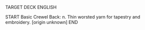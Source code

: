 TARGET DECK
ENGLISH

START
Basic
Crewel
Back: n. Thin worsted yarn for tapestry and embroidery. [origin unknown]
END
